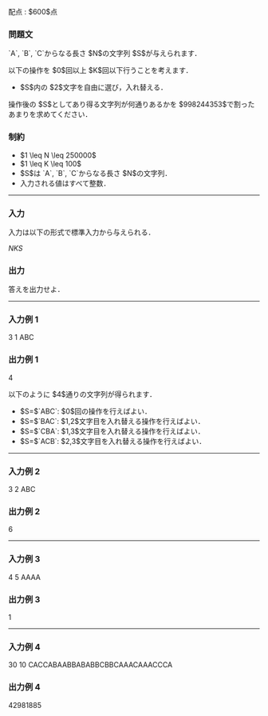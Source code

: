 
<div>

<span>

<span>

<p>
配点 : $600$点
</p>

<div>

<section>

### **問題文**

<p>
`A`, `B`, `C`からなる長さ $N$の文字列 $S$が与えられます．
</p>

<p>
以下の操作を $0$回以上 $K$回以下行うことを考えます．
</p>

<ul>

<li>
$S$内の $2$文字を自由に選び，入れ替える．
</li>

</ul>

<p>
操作後の $S$としてあり得る文字列が何通りあるかを $998244353$で割ったあまりを求めてください．
</p>

</section>

</div>

<div>

<section>

### **制約**

<ul>

<li>
$1 \leq N \leq 250000$
</li>

<li>
$1 \leq K \leq 100$
</li>

<li>
$S$は `A`, `B`, `C`からなる長さ $N$の文字列．
</li>

<li>
入力される値はすべて整数．
</li>

</ul>

</section>

</div>

---

<div>

<div>

<section>

### **入力**

<p>
入力は以下の形式で標準入力から与えられる．
</p>

<div>

$N$$K$$S$
</div>

</section>

</div>

<div>

<section>

### **出力**

<p>
答えを出力せよ．
</p>

</section>

</div>

</div>

---

<div>

<section>

### **入力例 1**

<div>

3 1
ABC

</div>

</section>

</div>

<div>

<section>

### **出力例 1**

<div>

4

</div>

<p>
以下のように $4$通りの文字列が得られます．
</p>

<ul>

<li>
$S=$`ABC`: $0$回の操作を行えばよい．
</li>

<li>
$S=$`BAC`: $1,2$文字目を入れ替える操作を行えばよい．
</li>

<li>
$S=$`CBA`: $1,3$文字目を入れ替える操作を行えばよい．
</li>

<li>
$S=$`ACB`: $2,3$文字目を入れ替える操作を行えばよい．
</li>

</ul>

</section>

</div>

---

<div>

<section>

### **入力例 2**

<div>

3 2
ABC

</div>

</section>

</div>

<div>

<section>

### **出力例 2**

<div>

6

</div>

</section>

</div>

---

<div>

<section>

### **入力例 3**

<div>

4 5
AAAA

</div>

</section>

</div>

<div>

<section>

### **出力例 3**

<div>

1

</div>

</section>

</div>

---

<div>

<section>

### **入力例 4**

<div>

30 10
CACCABAABBABABBCBBCAAACAAACCCA

</div>

</section>

</div>

<div>

<section>

### **出力例 4**

<div>

42981885

</div>

</section>

</div>

</span>

</span>

</div>

